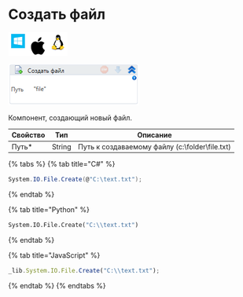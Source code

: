 # Создать файл

![](<../../../.gitbook/assets/image (100) (1) (1) (1) (2) (156).png>)

![](<../../../.gitbook/assets/image (15).png>)

Компонент, создающий новый файл.

| Свойство | Тип    | Описание                                       |
| -------- | ------ | ---------------------------------------------- |
| Путь\*   | String | Путь к создаваемому файлу (c:\folder\file.txt) |

{% tabs %}
{% tab title="C#" %}
```csharp
System.IO.File.Create(@"C:\text.txt");
```
{% endtab %}

{% tab title="Python" %}
```python
System.IO.File.Create("C:\\text.txt")
```
{% endtab %}

{% tab title="JavaScript" %}
```javascript
_lib.System.IO.File.Create("C:\\text.txt");
```
{% endtab %}
{% endtabs %}
